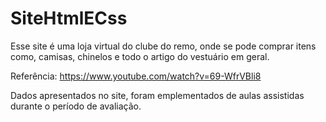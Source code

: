 # SiteHtmlECss

Esse site é uma loja virtual do clube do remo, onde se pode comprar itens como, camisas, chinelos e todo o artigo do vestuário em geral.


Referência: https://www.youtube.com/watch?v=69-WfrVBli8

Dados apresentados no site, foram emplementados de aulas assistidas durante o período de avaliação.


